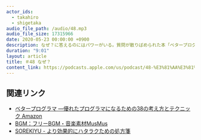```yaml
---
actor_ids:
  - takahiro
  - shigetaka
audio_file_path: /audio/48.mp3
audio_file_size: 17315966
date: 2020-05-23 00:00:00 +0900
description: なぜ？に答えるのにはパワーがいる。質問が散りばめられた本「ベタープログラマ」。書くことが思考を強制する。言葉にすれば間違った時に気づくことができる。言葉にしない限り間違いに気づかない。
duration: "9:01"
layout: article 
title: ＃48 なぜ？
content_link: https://podcasts.apple.com/us/podcast/48-%E3%81%AA%E3%81%9C/id1490185781?i=1000475495622&itsct=podcast_box&itscg=30200
---
```


## 関連リンク

- [ベタープログラマ ―優れたプログラマになるための38の考え方とテクニック Amazon](https://www.amazon.co.jp/dp/4873118204)
- [BGM：フリーBGM・音楽素材MusMus](http://musmus.main.jp/)
- [SOREKIYU - より効果的にハタラクための処方箋](https://sorekiyu.jp)
